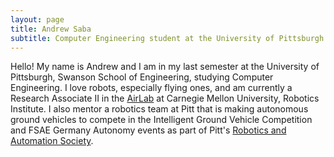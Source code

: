 ```yaml
---
layout: page
title: Andrew Saba 
subtitle: Computer Engineering student at the University of Pittsburgh
---
```


Hello! My name is Andrew and I am in my last semester at the University of Pittsburgh, Swanson School of Engineering, studying Computer Engineering. I love robots, especially flying ones, and am currently a Research Associate II in the [AirLab](theairlab.org) at Carnegie Mellon University, Robotics Institute. I also mentor a robotics team at Pitt that is making autonomous ground vehicles to compete in the Intelligent Ground Vehicle Competition and FSAE Germany Autonomy events as part of
Pitt's [Robotics and Automation Society](pittras.org).

